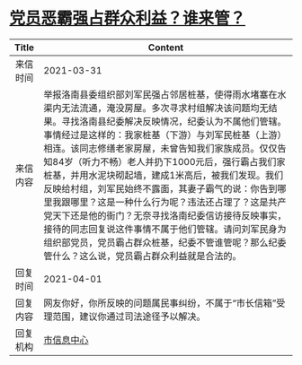 # <a href="http://www.shangluo.gov.cn/zmhd/ldxxxx.jsp?urltype=leadermail.LeaderMailContentUrl&wbtreeid=1112&leadermailid=7084">党员恶霸强占群众利益？谁来管？</a>
| Title |                                                                                                                                                                           Content                                                                                                                                                                            |
|:-----:|--------------------------------------------------------------------------------------------------------------------------------------------------------------------------------------------------------------------------------------------------------------------------------------------------------------------------------------------------------------|
| 来信时间  | 2021-03-31                                                                                                                                                                                                                                                                                                                                                   |
| 来信内容  | 举报洛南县委组织部刘军民强占邻居桩基，使得雨水堵塞在水渠内无法流通，淹没房屋。多次寻求村组解决该问题均无结果。寻找洛南县纪委解决反映情况，纪委认为不属他们管辖。 事情经过是这样的：我家桩基（下游）与刘军民桩基（上游）相连。该同志修缮老家房屋，未曾告知我们家族成员。仅仅告知84岁（听力不畅）老人并扔下1000元后，强行霸占我们家桩基，并用水泥块砌起墙，建成1米高后，被我们发现。我们反映给村组，刘军民始终不露面，其妻子霸气的说：你告到哪里我跟哪里？这是一种什么行为呢？违法还占理了？这是共产党天下还是他的衙门？无奈寻找洛南纪委信访接待反映事实，接待的同志回复说这件事情不属于他们管辖。请问刘军民身为组织部党员，党员霸占群众桩基，纪委不管谁管呢？那么纪委管什么？这么说，党员霸占群众利益就是合法的。 |
| 回复时间  | 2021-04-01                                                                                                                                                                                                                                                                                                                                                   |
| 回复内容  | 网友你好，你所反映的问题属民事纠纷，不属于“市长信箱”受理范围，建议你通过司法途径予以解决。                                                                                                                                                                                                                                                                                                               |
| 回复机构  | <a href="../../categories/agencies/市信息中心.md">市信息中心</a>                                                                                                                                                                                                                                                                                                       |